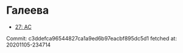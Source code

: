 # Галеева
- [27: AC](27.md)

Commit: c3ddefca96544827ca1a9ed6b97eacbf895dc5d1
 fetched at: 20201105-234714

